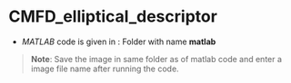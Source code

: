 # CMFD_elliptical_descriptor

- *MATLAB* code is given in : Folder with name **matlab**
> **Note**: Save the image in same folder as of matlab code and enter a image file name after running the code.
